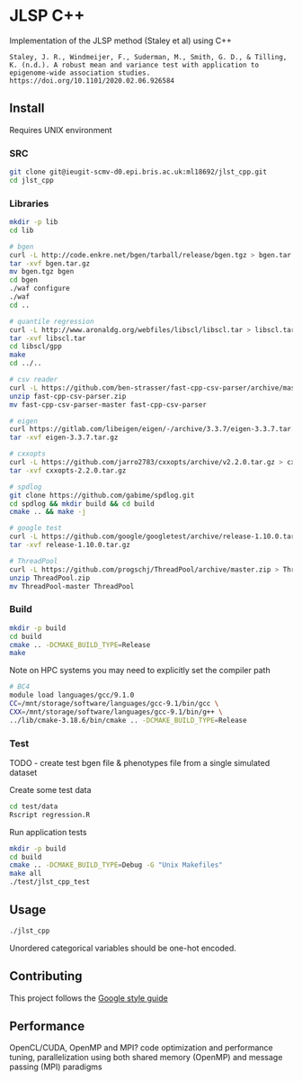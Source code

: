 # JLSP C++

Implementation of the JLSP method (Staley et al) using C++

```
Staley, J. R., Windmeijer, F., Suderman, M., Smith, G. D., & Tilling, K. (n.d.). A robust mean and variance test with application to epigenome-wide association studies. https://doi.org/10.1101/2020.02.06.926584
```

## Install

Requires UNIX environment

### SRC

```sh
git clone git@ieugit-scmv-d0.epi.bris.ac.uk:ml18692/jlst_cpp.git
cd jlst_cpp
```

### Libraries

```sh
mkdir -p lib
cd lib

# bgen
curl -L http://code.enkre.net/bgen/tarball/release/bgen.tgz > bgen.tar.gz
tar -xvf bgen.tar.gz
mv bgen.tgz bgen
cd bgen
./waf configure
./waf
cd ..

# quantile regression
curl -L http://www.aronaldg.org/webfiles/libscl/libscl.tar > libscl.tar
tar -xvf libscl.tar
cd libscl/gpp
make
cd ../..

# csv reader 
curl -L https://github.com/ben-strasser/fast-cpp-csv-parser/archive/master.zip > fast-cpp-csv-parser.zip
unzip fast-cpp-csv-parser.zip
mv fast-cpp-csv-parser-master fast-cpp-csv-parser

# eigen
curl https://gitlab.com/libeigen/eigen/-/archive/3.3.7/eigen-3.3.7.tar.gz > eigen-3.3.7.tar.gz
tar -xvf eigen-3.3.7.tar.gz

# cxxopts
curl -L https://github.com/jarro2783/cxxopts/archive/v2.2.0.tar.gz > cxxopts-2.2.0.tar.gz
tar -xvf cxxopts-2.2.0.tar.gz

# spdlog
git clone https://github.com/gabime/spdlog.git
cd spdlog && mkdir build && cd build
cmake .. && make -j

# google test
curl -L https://github.com/google/googletest/archive/release-1.10.0.tar.gz > release-1.10.0.tar.gz
tar -xvf release-1.10.0.tar.gz

# ThreadPool
curl -L https://github.com/progschj/ThreadPool/archive/master.zip > ThreadPool.zip
unzip ThreadPool.zip
mv ThreadPool-master ThreadPool
```

### Build

```sh
mkdir -p build
cd build
cmake .. -DCMAKE_BUILD_TYPE=Release
make
```

Note on HPC systems you may need to explicitly set the compiler path

```sh
# BC4
module load languages/gcc/9.1.0
CC=/mnt/storage/software/languages/gcc-9.1/bin/gcc \
CXX=/mnt/storage/software/languages/gcc-9.1/bin/g++ \
../lib/cmake-3.18.6/bin/cmake .. -DCMAKE_BUILD_TYPE=Release
```

### Test

TODO - create test bgen file & phenotypes file from a single simulated dataset

Create some test data

```sh
cd test/data
Rscript regression.R
```

Run application tests

```sh
mkdir -p build
cd build
cmake .. -DCMAKE_BUILD_TYPE=Debug -G "Unix Makefiles" 
make all
./test/jlst_cpp_test
```

## Usage

```sh
./jlst_cpp
```

Unordered categorical variables should be one-hot encoded.

## Contributing

This project follows the [Google style guide](https://google.github.io/styleguide/cppguide.html)

## Performance

OpenCL/CUDA, OpenMP and MPI?
code optimization and performance tuning, parallelization using both shared memory (OpenMP) and message passing (MPI) paradigms

